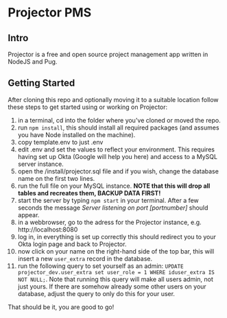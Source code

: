 # Projector PMS
## Intro
Projector is a free and open source project management app written in NodeJS and Pug.
## Getting Started
After cloning this repo and optionally moving it to a suitable location follow these steps to get started using or working on Projector:
1. in a terminal, cd into the folder where you've cloned or moved the repo.
2. run `npm install`, this should install all required packages (and assumes you have Node installed on the machine).
3. copy template.env to just .env
4. edit .env and set the values to reflect your environment. This requires having set up Okta (Google will help you here) and access to a MySQL server instance.
5. open the /install/projector.sql file and if you wish, change the database name on the first two lines.
6. run the full file on your MySQL instance. **NOTE that this will drop all tables and recreates them, BACKUP DATA FIRST!**
7. start the server by typing `npm start` in your terminal. After a few seconds the message *Server listening on port [portnumber]* should appear.
8. in a webbrowser, go to the adress for the Projector instance, e.g. http://localhost:8080
9. log in, in everything is set up correctly this should redirect you to your Okta login page and back to Projector.
10. now click on your name on the right-hand side of the top bar, this will insert a new `user_extra` record in the database.
11. run the following query to set yourself as an admin: `UPDATE projector_dev.user_extra set user_role = 1 WHERE iduser_extra IS NOT NULL;`.
Note that running this query will make all users admin, not just yours. If there are somehow already some other users on your database, adjust the query to only do this for your user.

That should be it, you are good to go!
